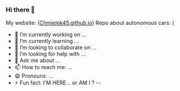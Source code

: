 ### Hi there 👋
My website: ([Chmielek45.github.io](https://chmielek45.github.io/))
Repo about autonomous cars: (

- 🔭 I’m currently working on ...
- 🌱 I’m currently learning ...
- 👯 I’m looking to collaborate on ...
- 🤔 I’m looking for help with ...
- 💬 Ask me about ...
- 📫 How to reach me: ...
- 😄 Pronouns: ...
- ⚡ Fun fact: I'M HERE... or AM I ?
--
